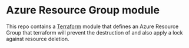 # Azure Resource Group module

This repo contains a [Terraform](https://www.terraform.io/) module that defines an Azure Resource Group that terraform will prevent the destruction of and also apply a lock against resource deletion.
